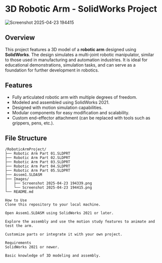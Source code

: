 # 3D Robotic Arm - SolidWorks Project

![Screenshot 2025-04-23 194415](https://github.com/user-attachments/assets/e013062e-f691-418f-a81b-b7f431bea7f1)



## Overview

This project features a 3D model of a **robotic arm** designed using **SolidWorks**. The design simulates a multi-joint robotic manipulator, similar to those used in manufacturing and automation industries. It is ideal for educational demonstrations, simulation tasks, and can serve as a foundation for further development in robotics.

## Features

- Fully articulated robotic arm with multiple degrees of freedom.
- Modeled and assembled using SolidWorks 2021.
- Designed with motion simulation capabilities.
- Modular components for easy modification and scalability.
- Custom end-effector attachment (can be replaced with tools such as grippers, pens, etc.).

## File Structure

```plaintext
/RoboticArmProject/
├── Robotic Arm Part 01.SLDPRT
├── Robotic Arm Part 02.SLDPRT
├── Robotic Arm Part 03.SLDPRT
├── Robotic Arm Part 04.SLDPRT
├── Robotic Arm Part 05.SLDPRT
├── Assem1.SLDASM
├── Images/
│   ├── Screenshot 2025-04-23 194339.png
│   └── Screenshot 2025-04-23 194415.png
└── README.md

How to Use
Clone this repository to your local machine.

Open Assem1.SLDASM using SolidWorks 2021 or later.

Explore the assembly and use the motion study features to animate and test the arm.

Customize parts or integrate it with your own project.

Requirements
SolidWorks 2021 or newer.

Basic knowledge of 3D modeling and assembly.
